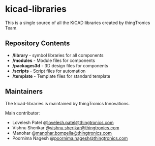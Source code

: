 # kicad-libraries

This is a single source of all the KiCAD libraries created by thingTronics Team.

## Repository Contents

* **/library** - symbol libraries for all components 
* **/modules** - Module files for components
* **/packages3d** - 3D design files for components
* **/scripts** - Script files for automation
* **/template** - Template files for standard template

## Maintainers

The kicad-libraries is maintained by thingTronics Innovations.

Main contributor:
 * Lovelesh Patel @<lovelesh.patel@thingtronics.com>
 * Vishnu Sherikar @<vishnu.sherikar@thingtronics.com>
 * Manohar @<manohar.bompella@thingtronics.com>
 * Poornima Nagesh @<poornima.nagesh@thingtronics.com>
